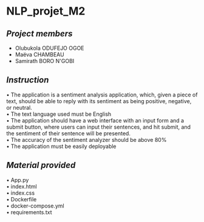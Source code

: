 # NLP_projet_M2

## _Project members_
- Olubukola ODUFEJO OGOE
- Maëva CHAMBEAU
- Samirath BORO N'GOBI  

## _Instruction_
•	The application is a sentiment analysis application, which, given a piece of text, should be able to reply with its sentiment as being positive, negative, or neutral.  
•	The text language used must be English  
•	The application should have a web interface with an input form and a submit button, where users can input their sentences, and hit submit, and the sentiment of their sentence will be presented.  
•	The accuracy of the sentiment analyzer should be above 80%  
•	The application must be easily deployable  

## _Material provided_
•	App.py  
•	index.html  
•	index.css  
• Dockerfile  
• docker-compose.yml  
• requirements.txt  
